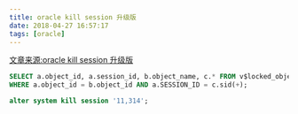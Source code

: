 ```yaml
---
title: oracle kill session 升级版
date: 2018-04-27 16:57:17
tags: [oracle]
---
```

[文章来源:oracle kill session 升级版](http://blog.csdn.net//u011229848/article/details/80110433)


```sql
SELECT a.object_id, a.session_id, b.object_name, c.* FROM v$locked_object a, dba_objects b, v$session c
WHERE a.object_id = b.object_id AND a.SESSION_ID = c.sid(+);

alter system kill session '11,314';
```
